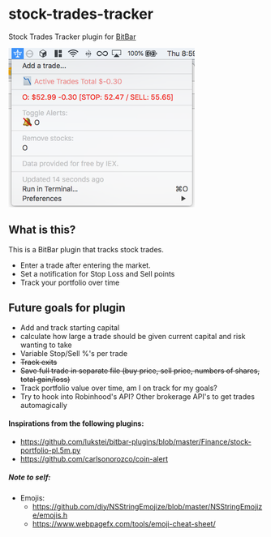 # stock-trades-tracker
Stock Trades Tracker plugin for [BitBar](https://github.com/matryer/bitbar)

![](screen_shot.png)

## What is this?
This is a BitBar plugin that tracks stock trades.
- Enter a trade after entering the market.
- Set a notification for Stop Loss and Sell points
- Track your portfolio over time


## Future goals for plugin
- Add and track starting capital
- calculate how large a trade should be given current capital and risk wanting to take
- Variable Stop/Sell %'s per trade
- ~~Track exits~~
- ~~Save full trade in separate file (buy price, sell price, numbers of shares, total gain/loss)~~
- Track portfolio value over time, am I on track for my goals?
- Try to hook into Robinhood's API? Other brokerage API's to get trades automagically

#### Inspirations from the following plugins:
- https://github.com/lukstei/bitbar-plugins/blob/master/Finance/stock-portfolio-pl.5m.py
- https://github.com/carlsonorozco/coin-alert

##### Note to self:
- Emojis:  
    - https://github.com/diy/NSStringEmojize/blob/master/NSStringEmojize/emojis.h
    - https://www.webpagefx.com/tools/emoji-cheat-sheet/
